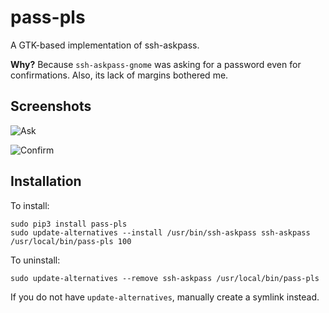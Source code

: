 # pass-pls

A GTK-based implementation of ssh-askpass.

**Why?** Because `ssh-askpass-gnome` was asking for a password even for confirmations.
Also, its lack of margins bothered me.

## Screenshots

![Ask](https://raw.githubusercontent.com/undecidabot/pass-pls/master/screenshots/ask.png)

![Confirm](https://raw.githubusercontent.com/undecidabot/pass-pls/master/screenshots/confirm.png)

## Installation

To install:
```
sudo pip3 install pass-pls
sudo update-alternatives --install /usr/bin/ssh-askpass ssh-askpass /usr/local/bin/pass-pls 100
```

To uninstall:
```
sudo update-alternatives --remove ssh-askpass /usr/local/bin/pass-pls
```

If you do not have `update-alternatives`, manually create a symlink instead.

